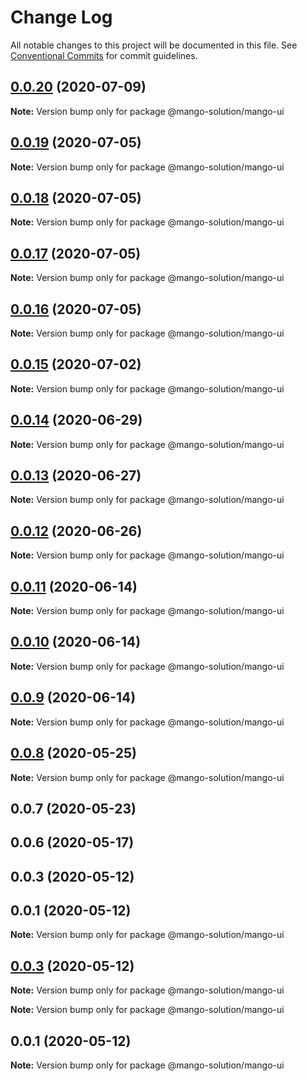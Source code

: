 # Change Log

All notable changes to this project will be documented in this file.
See [Conventional Commits](https://conventionalcommits.org) for commit guidelines.

## [0.0.20](https://github.com/MangoYellowH/mango-toolkit/compare/@mango-solution/mango-ui@0.0.19...@mango-solution/mango-ui@0.0.20) (2020-07-09)

**Note:** Version bump only for package @mango-solution/mango-ui





## [0.0.19](https://github.com/MangoYellowH/mango-toolkit/compare/@mango-solution/mango-ui@0.0.18...@mango-solution/mango-ui@0.0.19) (2020-07-05)

**Note:** Version bump only for package @mango-solution/mango-ui





## [0.0.18](https://github.com/MangoYellowH/mango-toolkit/compare/@mango-solution/mango-ui@0.0.17...@mango-solution/mango-ui@0.0.18) (2020-07-05)

**Note:** Version bump only for package @mango-solution/mango-ui





## [0.0.17](https://github.com/MangoYellowH/mango-toolkit/compare/@mango-solution/mango-ui@0.0.16...@mango-solution/mango-ui@0.0.17) (2020-07-05)

**Note:** Version bump only for package @mango-solution/mango-ui





## [0.0.16](https://github.com/MangoYellowH/mango-toolkit/compare/@mango-solution/mango-ui@0.0.15...@mango-solution/mango-ui@0.0.16) (2020-07-05)

**Note:** Version bump only for package @mango-solution/mango-ui





## [0.0.15](https://github.com/MangoYellowH/mango-toolkit/compare/@mango-solution/mango-ui@0.0.14...@mango-solution/mango-ui@0.0.15) (2020-07-02)

**Note:** Version bump only for package @mango-solution/mango-ui





## [0.0.14](https://github.com/MangoYellowH/mango-toolkit/compare/@mango-solution/mango-ui@0.0.13...@mango-solution/mango-ui@0.0.14) (2020-06-29)

**Note:** Version bump only for package @mango-solution/mango-ui





## [0.0.13](https://github.com/MangoYellowH/mango-toolkit/compare/@mango-solution/mango-ui@0.0.12...@mango-solution/mango-ui@0.0.13) (2020-06-27)

**Note:** Version bump only for package @mango-solution/mango-ui





## [0.0.12](https://github.com/MangoYellowH/mango-toolkit/compare/@mango-solution/mango-ui@0.0.11...@mango-solution/mango-ui@0.0.12) (2020-06-26)

**Note:** Version bump only for package @mango-solution/mango-ui





## [0.0.11](https://github.com/MangoYellowH/mango-toolkit/compare/@mango-solution/mango-ui@0.0.10...@mango-solution/mango-ui@0.0.11) (2020-06-14)

**Note:** Version bump only for package @mango-solution/mango-ui





## [0.0.10](https://github.com/MangoYellowH/mango-toolkit/compare/@mango-solution/mango-ui@0.0.9...@mango-solution/mango-ui@0.0.10) (2020-06-14)

**Note:** Version bump only for package @mango-solution/mango-ui





## [0.0.9](https://github.com/MangoYellowH/mango-toolkit/compare/@mango-solution/mango-ui@0.0.8...@mango-solution/mango-ui@0.0.9) (2020-06-14)

**Note:** Version bump only for package @mango-solution/mango-ui





## [0.0.8](https://github.com/MangoYellowH/mango-toolkit/compare/@mango-solution/mango-ui@0.0.7...@mango-solution/mango-ui@0.0.8) (2020-05-25)

**Note:** Version bump only for package @mango-solution/mango-ui





## 0.0.7 (2020-05-23)



## 0.0.6 (2020-05-17)



## 0.0.3 (2020-05-12)



## 0.0.1 (2020-05-12)

**Note:** Version bump only for package @mango-solution/mango-ui





## [0.0.3](https://github.com/MangoYellowH/mango-toolkit/compare/v0.0.2...v0.0.3) (2020-05-12)

**Note:** Version bump only for package @mango-solution/mango-ui







**Note:** Version bump only for package @mango-solution/mango-ui





## 0.0.1 (2020-05-12)

**Note:** Version bump only for package @mango-solution/mango-ui

